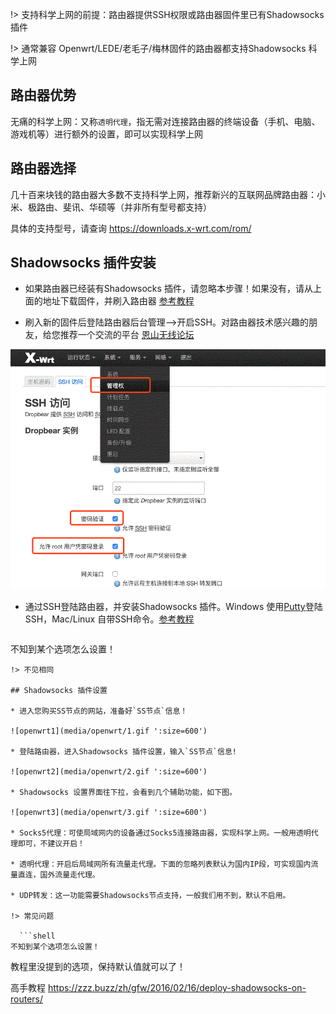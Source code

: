 
!> 支持科学上网的前提：路由器提供SSH权限或路由器固件里已有Shadowsocks 插件

!> 通常兼容 Openwrt/LEDE/老毛子/梅林固件的路由器都支持Shadowsocks 科学上网

## 路由器优势

无痛的科学上网：又称`透明代理`，指无需对连接路由器的终端设备（手机、电脑、游戏机等）进行额外的设置，即可以实现科学上网

## 路由器选择

几十百来块钱的路由器大多数不支持科学上网，推荐新兴的互联网品牌路由器：小米、极路由、斐讯、华硕等（并非所有型号都支持）

具体的支持型号，请查询 https://downloads.x-wrt.com/rom/

## Shadowsocks 插件安装

* 如果路由器已经装有Shadowsocks 插件，请忽略本步骤！如果没有，请从上面的地址下载固件，并刷入路由器 [参考教程](https://blog.x-wrt.com/docs/tutorial/)

* 刷入新的固件后登陆路由器后台管理-->开启SSH。对路由器技术感兴趣的朋友，给您推荐一个交流的平台 [恩山无线论坛](https://www.right.com.cn/forum/forum-72-1.html)

![openwrt1](media/openwrt/ssh.gif ':size=600')

* 通过SSH登陆路由器，并安装Shadowsocks 插件。Windows 使用[Putty](https://the.earth.li/~sgtatham/putty/latest/w64/putty.exe)登陆SSH，Mac/Linux 自带SSH命令。[参考教程](https://blog.x-wrt.com/docs/opkg/)

  ```shell
不知到某个选项怎么设置！
```
!> 不见相同
 
## Shadowsocks 插件设置

* 进入您购买SS节点的网站，准备好`SS节点`信息！

![openwrt1](media/openwrt/1.gif ':size=600')

* 登陆路由器，进入Shadowsocks 插件设置，输入`SS节点`信息!

![openwrt2](media/openwrt/2.gif ':size=600')

* Shadowsocks 设置界面往下拉，会看到几个辅助功能，如下图。

![openwrt3](media/openwrt/3.gif ':size=600')

* Socks5代理：可使局域网内的设备通过Socks5连接路由器，实现科学上网。一般用透明代理即可，不建议开启！

* 透明代理：开启后局域网所有流量走代理。下面的忽略列表默认为国内IP段，可实现国内流量直连，国外流量走代理。

* UDP转发：这一功能需要Shadowsocks节点支持，一般我们用不到，默认不启用。

!> 常见问题

  ```shell
不知到某个选项怎么设置！
```
教程里没提到的选项，保持默认值就可以了！

高手教程 https://zzz.buzz/zh/gfw/2016/02/16/deploy-shadowsocks-on-routers/
